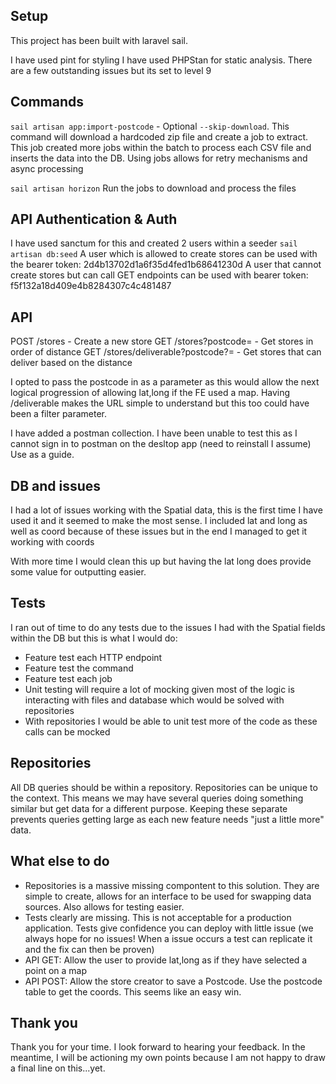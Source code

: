 ## Setup
This project has been built with laravel sail.

I have used pint for styling
I have used PHPStan for static analysis. There are a few outstanding issues but its set to level 9

## Commands
`sail artisan app:import-postcode` - Optional `--skip-download`.
This command will download a hardcoded zip file and create a job to extract. This job created more jobs within the batch to process each CSV file and inserts the data into the DB.
Using jobs allows for retry mechanisms and async processing

`sail artisan horizon`
Run the jobs to download and process the files

## API Authentication & Auth
I have used sanctum for this and created 2 users within a seeder
`sail artisan db:seed`
A user which is allowed to create stores can be used with the bearer token: 2d4b13702d1a6f35d4fed1b68641230d
A user that cannot create stores but can call GET endpoints can be used with bearer token: f5f132a18d409e4b8284307c4c481487

## API
POST /stores - Create a new store
GET /stores?postcode= - Get stores in order of distance
GET /stores/deliverable?postcode?= - Get stores that can deliver based on the distance

I opted to pass the postcode in as a parameter as this would allow the next logical progression of allowing lat,long if the FE used a map.
Having /deliverable makes the URL simple to understand but this too could have been a filter parameter.

I have added a postman collection. I have been unable to test this as I cannot sign in to postman on the desltop app (need to reinstall I assume)
Use as a guide.

## DB and issues
I had a lot of issues working with the Spatial data, this is the first time I have used it and it seemed to make the most sense. I included lat and long as well as coord because of these issues
but in the end I managed to get it working with coords

With more time I would clean this up but having the lat long does provide some value for outputting easier.

## Tests
I ran out of time to do any tests due to the issues I had with the Spatial fields within the DB but this is what I would do:
 - Feature test each HTTP endpoint
 - Feature test the command
 - Feature test each job
 - Unit testing will require a lot of mocking given most of the logic is interacting with files and database which would be solved with repositories
 - With repositories I would be able to unit test more of the code as these calls can be mocked

## Repositories
All DB queries should be within a repository. Repositories can be unique to the context. This means we may have several queries doing something similar but get data for a different purpose.
Keeping these separate prevents queries getting large as each new feature needs "just a little more" data.

## What else to do
- Repositories is a massive missing compontent to this solution. They are simple to create, allows for an interface to be used for swapping data sources. Also allows for testing easier.
- Tests clearly are missing. This is not acceptable for a production application. Tests give confidence you can deploy with little issue (we always hope for no issues! When a issue occurs a test can replicate it and the fix can then be proven)
- API GET: Allow the user to provide lat,long as if they have selected a point on a map
- API POST: Allow the store creator to save a Postcode. Use the postcode table to get the coords. This seems like an easy win.

## Thank you
Thank you for your time. I look forward to hearing your feedback. In the meantime, I will be actioning my own points because I am not happy to draw a final line on this...yet.